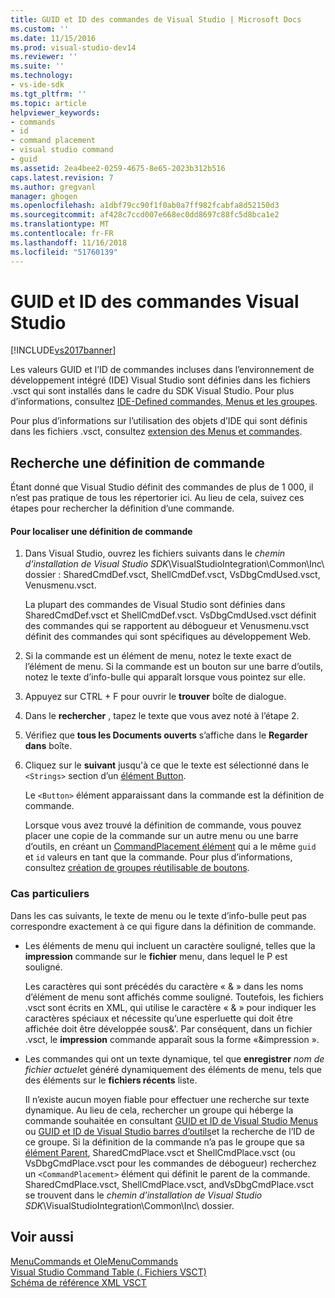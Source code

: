 ```yaml
---
title: GUID et ID des commandes de Visual Studio | Microsoft Docs
ms.custom: ''
ms.date: 11/15/2016
ms.prod: visual-studio-dev14
ms.reviewer: ''
ms.suite: ''
ms.technology:
- vs-ide-sdk
ms.tgt_pltfrm: ''
ms.topic: article
helpviewer_keywords:
- commands
- id
- command placement
- visual studio command
- guid
ms.assetid: 2ea4bee2-0259-4675-8e65-2023b312b516
caps.latest.revision: 7
ms.author: gregvanl
manager: ghogen
ms.openlocfilehash: a1dbf79cc90f1f0ab0a7ff982fcabfa8d52150d3
ms.sourcegitcommit: af428c7ccd007e668ec0dd8697c88fc5d8bca1e2
ms.translationtype: MT
ms.contentlocale: fr-FR
ms.lasthandoff: 11/16/2018
ms.locfileid: "51760139"
---
```

# <a name="guids-and-ids-of-visual-studio-commands"></a>GUID et ID des commandes Visual Studio
[!INCLUDE[vs2017banner](../../includes/vs2017banner.md)]

Les valeurs GUID et l’ID de commandes incluses dans l’environnement de développement intégré (IDE) Visual Studio sont définies dans les fichiers .vsct qui sont installés dans le cadre du SDK Visual Studio. Pour plus d’informations, consultez [IDE-Defined commandes, Menus et les groupes](../../extensibility/internals/ide-defined-commands-menus-and-groups.md).  
  
 Pour plus d’informations sur l’utilisation des objets d’IDE qui sont définis dans les fichiers .vsct, consultez [extension des Menus et commandes](../../extensibility/extending-menus-and-commands.md).  
  
## <a name="finding-a-command-definition"></a>Recherche une définition de commande  
 Étant donné que Visual Studio définit des commandes de plus de 1 000, il n’est pas pratique de tous les répertorier ici. Au lieu de cela, suivez ces étapes pour rechercher la définition d’une commande.  
  
#### <a name="to-locate-a-command-definition"></a>Pour localiser une définition de commande  
  
1. Dans Visual Studio, ouvrez les fichiers suivants dans le *chemin d’installation de Visual Studio SDK*\VisualStudioIntegration\Common\Inc\ dossier : SharedCmdDef.vsct, ShellCmdDef.vsct, VsDbgCmdUsed.vsct, Venusmenu.vsct.  
  
    La plupart des commandes de Visual Studio sont définies dans SharedCmdDef.vsct et ShellCmdDef.vsct. VsDbgCmdUsed.vsct définit des commandes qui se rapportent au débogueur et Venusmenu.vsct définit des commandes qui sont spécifiques au développement Web.  
  
2. Si la commande est un élément de menu, notez le texte exact de l’élément de menu. Si la commande est un bouton sur une barre d’outils, notez le texte d’info-bulle qui apparaît lorsque vous pointez sur elle.  
  
3. Appuyez sur CTRL + F pour ouvrir le **trouver** boîte de dialogue.  
  
4. Dans le **rechercher** , tapez le texte que vous avez noté à l’étape 2.  
  
5. Vérifiez que **tous les Documents ouverts** s’affiche dans le **Regarder dans** boîte.  
  
6. Cliquez sur le **suivant** jusqu'à ce que le texte est sélectionné dans le `<Strings>` section d’un [élément Button](../../extensibility/button-element.md).  
  
    Le `<Button>` élément apparaissant dans la commande est la définition de commande.  
  
   Lorsque vous avez trouvé la définition de commande, vous pouvez placer une copie de la commande sur un autre menu ou une barre d’outils, en créant un [CommandPlacement élément](../../extensibility/commandplacement-element.md) qui a le même `guid` et `id` valeurs en tant que la commande. Pour plus d’informations, consultez [création de groupes réutilisable de boutons](../../extensibility/creating-reusable-groups-of-buttons.md).  
  
### <a name="special-cases"></a>Cas particuliers  
 Dans les cas suivants, le texte de menu ou le texte d’info-bulle peut pas correspondre exactement à ce qui figure dans la définition de commande.  
  
-   Les éléments de menu qui incluent un caractère souligné, telles que la **impression** commande sur le **fichier** menu, dans lequel le P est souligné.  
  
     Les caractères qui sont précédés du caractère « & » dans les noms d’élément de menu sont affichés comme souligné. Toutefois, les fichiers .vsct sont écrits en XML, qui utilise le caractère « & » pour indiquer les caractères spéciaux et nécessite qu’une esperluette qui doit être affichée doit être développée sous&amp;'. Par conséquent, dans un fichier .vsct, le **impression** commande apparaît sous la forme «&amp;impression ».  
  
-   Les commandes qui ont un texte dynamique, tel que **enregistrer** *nom de fichier actuel*et généré dynamiquement des éléments de menu, tels que des éléments sur le **fichiers récents** liste.  
  
     Il n’existe aucun moyen fiable pour effectuer une recherche sur texte dynamique. Au lieu de cela, rechercher un groupe qui héberge la commande souhaitée en consultant [GUID et ID de Visual Studio Menus](../../extensibility/internals/guids-and-ids-of-visual-studio-menus.md) ou [GUID et ID de Visual Studio barres d’outils](../../extensibility/internals/guids-and-ids-of-visual-studio-toolbars.md)et la recherche de l’ID de ce groupe. Si la définition de la commande n’a pas le groupe que sa [élément Parent](../../extensibility/parent-element.md), SharedCmdPlace.vsct et ShellCmdPlace.vsct (ou VsDbgCmdPlace.vsct pour les commandes de débogueur) recherchez un `<CommandPlacement>` élément qui définit le parent de la commande. SharedCmdPlace.vsct, ShellCmdPlace.vsct, andVsDbgCmdPlace.vsct se trouvent dans le *chemin d’installation de Visual Studio SDK*\VisualStudioIntegration\Common\Inc\ dossier.  
  
## <a name="see-also"></a>Voir aussi  
 [MenuCommands et OleMenuCommands](../../misc/menucommands-vs-olemenucommands.md)   
 [Visual Studio Command Table (. Fichiers VSCT)](../../extensibility/internals/visual-studio-command-table-dot-vsct-files.md)   
 [Schéma de référence XML VSCT](../../extensibility/vsct-xml-schema-reference.md)

